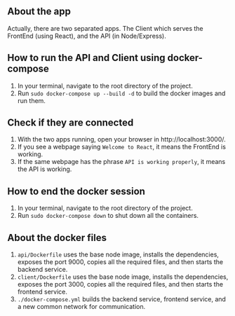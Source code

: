 ## About the app
Actually, there are two separated apps. The Client which serves the FrontEnd (using React), and the API (in Node/Express).

## How to run the API and Client using docker-compose
1. In your terminal, navigate to the root directory of the project.
2. Run `sudo docker-compose up --build -d` to build the docker images and run them.


## Check if they are connected
1. With the two apps running, open your browser in http://localhost:3000/.
2. If you see a webpage saying `Welcome to React`, it means the FrontEnd is working.
3. If the same webpage has the phrase `API is working properly`, it means the API is working.


## How to end the docker session
1. In your terminal, navigate to the root directory of the project.
2. Run `sudo docker-compose down` to shut down all the containers.


## About the docker files
1. `api/Dockerfile` uses the base node image, installs the dependencies, exposes the port 9000, copies all the required files, and then starts the backend service.
2. `client/Dockerfile` uses the base node image, installs the dependencies, exposes the port 3000, copies all the required files, and then starts the frontend service.
3. `./docker-compose.yml` builds the backend service, frontend service, and a new common network for communication.